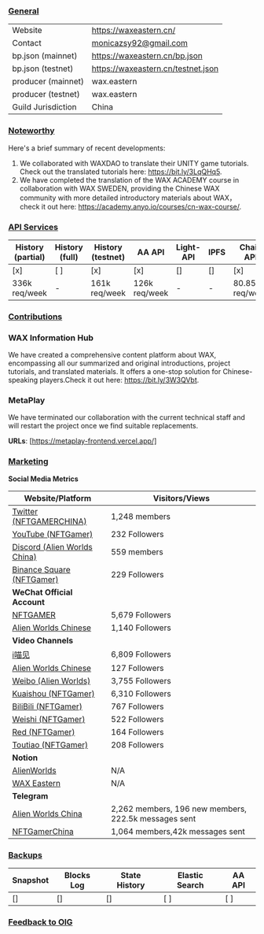 ### <ins>General</ins>

|  |  |
| --- | --- |
| Website | https://waxeastern.cn/|
| Contact | monicazsy92@gmail.com |
| bp.json (mainnet) | https://waxeastern.cn/bp.json |
| bp.json (testnet) | https://waxeastern.cn/testnet.json|
| producer (mainnet) | wax.eastern |
| producer (testnet) | wax.eastern |
| Guild Jurisdiction | China |

### <ins>Noteworthy</ins>

Here's a brief summary of recent developments:


1. We collaborated with WAXDAO to translate their UNITY game tutorials. Check out the translated tutorials here: https://bit.ly/3LqQHq5.
2. We have completed the translation of the WAX ACADEMY course in collaboration with WAX SWEDEN, providing the Chinese WAX community with more detailed introductory materials about WAX，check it out here: https://academy.anyo.io/courses/cn-wax-course/.


### <ins>API Services</ins>

| History (partial) | History (full) | History (testnet) | AA API | Light-API  | IPFS |Chain API |
|--------|--------|--------|--------|--------|--------|--------|
| [x] | [ ] | [x] | [x] | [] | [] |  [x] |
| 336k req/week | - | 161k req/week|126k req/week |- | - | 80.85m req/week |


### <ins>Contributions</ins>

### WAX Information Hub

We have created a comprehensive content platform about WAX, encompassing all our summarized and original introductions, project tutorials, and translated materials. It offers a one-stop solution for Chinese-speaking players.Check it out here: https://bit.ly/3W3QVbt.
 
### MetaPlay

We have terminated our collaboration with the current technical staff and will restart the project once we find suitable replacements.

**URLs**: [https://metaplay-frontend.vercel.app/]

### <ins>Marketing</ins>

**Social Media Metrics**

| Website/Platform | Visitors/Views |
| ---------------- | --------------- |
| [Twitter (NFTGAMERCHINA)](https://x.com/NFTGAMERCHINA) | 1,248 members |
| [YouTube (NFTGamer)](https://www.youtube.com/@nftgamer2225) | 232 Followers |
| [Discord (Alien Worlds China)](https://discord.gg/HaGdzwwt4b) | 559 members |
| [Binance Square (NFTGamer)](https://www.binance.com/zh-CN/square/profile/Square-Creator-486d43093) | 229 Followers |
| **WeChat Official Account** | |
| [NFTGAMER](https://mp.weixin.qq.com/s/rtHpkmXFJhQvm3rIGJs9_g) | 5,679 Followers |
| [Alien Worlds Chinese](https://mp.weixin.qq.com/s/k70iYMn0JZLtzfkNVJhemQ) | 1,140 Followers |
| **Video Channels** | |
| [i喵见](https://weixin.qq.com/sph/AbMncT) | 6,809 Followers |
| [Alien Worlds Chinese](https://weixin.qq.com/sph/AOdVCC) | 127 Followers |
| [Weibo (Alien Worlds)](https://weibo.com/u/7584097275) | 3,755 Followers |
| [Kuaishou (NFTGamer)](https://www.kuaishou.com/profile/3xnvv6pazy2f5e4) | 6,310 Followers |
| [BiliBili (NFTGamer)](https://space.bilibili.com/18921900) | 767 Followers |
| [Weishi (NFTGamer)](https://video.weishi.qq.com/as4MOFyY) | 522 Followers |
| [Red (NFTGamer)](https://www.xiaohongshu.com/user/profile/5f36a24900000000010009f3?xhsshare=CopyLink&appuid=5f36a24900000000010009f3&apptime=1702363719) | 164 Followers |
| [Toutiao (NFTGamer)](https://www.toutiao.com/c/user/token/MS4wLjABAAAAXatKWY0ySD8jcwQ8ivw_xnxmDuu1P7yQlY0dbBpeYNyjutaRm309OLnqiDL4EaJF/) | 208 Followers |
| **Notion** | |
| [AlienWorlds](https://bit.ly/AlienWorldsCN) |N/A |
| [WAX Eastern](https://www.notion.so/waxeastern/WAX-Eastern-d8c65f7fab4740539891d2bcfce72ed5) |N/A  |
| **Telegram** | |
| [Alien Worlds China](https://t.me/alienworldschina) | 2,262 members, 196 new members,  222.5k messages sent |
| [NFTGamerChina](https://t.me/NFTGamerChina) | 1,064 members,42k messages sent |

### <ins>Backups </ins>

| Snapshot | Blocks Log | State History | Elastic Search | AA API |
|--------|--------|--------|--------|--------|
| [] | [] | [] | [ ] | [ ] |


### <ins>Feedback to OIG</ins>
